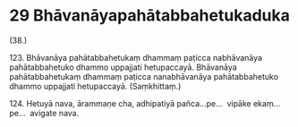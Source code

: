 

# 29 Bhāvanāyapahātabbahetukaduka


(38.)

123\. Bhāvanāya pahātabbahetukaṃ dhammaṃ paṭicca nabhāvanāya pahātabbahetuko dhammo uppajjati hetupaccayā. Bhāvanāya pahātabbahetukaṃ dhammaṃ paṭicca nanabhāvanāya pahātabbahetuko dhammo uppajjati hetupaccayā. (Saṃkhittaṃ.)

124\. Hetuyā nava, ārammaṇe cha, adhipatiyā pañca…pe…  vipāke ekaṃ…pe…  avigate nava.



